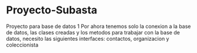 # Proyecto-Subasta
Proyecto para base de datos 1
Por ahora tenemos solo la conexion a la base de datos, las clases creadas y los metodos para trabajar con la base de datos, necesito las siguientes interfaces: contactos, organizacion y coleccionista 
